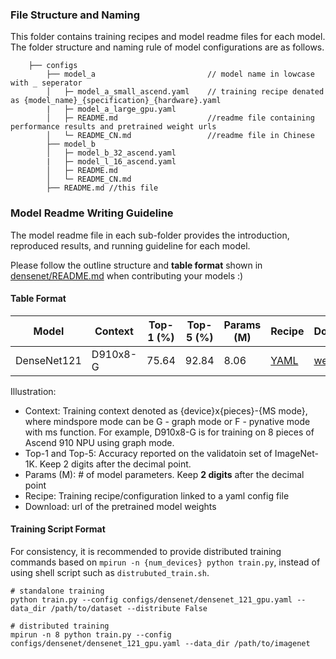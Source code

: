 ### File Structure and Naming
This folder contains training recipes and model readme files for each model. The folder structure and naming rule of model configurations are as follows.


```
    ├── configs
        ├── model_a                         // model name in lowcase with _ seperator
        │   ├─ model_a_small_ascend.yaml    // training recipe denated as {model_name}_{specification}_{hardware}.yaml
        |   ├─ model_a_large_gpu.yaml
        │   ├─ README.md                    //readme file containing performance results and pretrained weight urls
        │   └─ README_CN.md                 //readme file in Chinese
        ├── model_b 
        │   ├─ model_b_32_ascend.yaml 
        |   ├─ model_l_16_ascend.yaml
        │   ├─ README.md   
        │   └─ README_CN.md 
        ├── README.md //this file
```

### Model Readme Writing Guideline
The model readme file in each sub-folder provides the introduction, reproduced results, and running guideline for each model. 

Please follow the outline structure and **table format** shown in [densenet/README.md](densenet/README.md) when contributing your models :) 

#### Table Format

| Model           | Context   |  Top-1 (%) | Top-5 (%)  |  Params (M) | Recipe  | Download |
|-----------------|-----------|------------|------------|-------------|---------|----------|
| DenseNet121 | D910x8-G | 75.64     | 92.84     | 8.06       | [YAML]() | [weights]()  |

Illustration:
- Context: Training context denoted as {device}x{pieces}-{MS mode}, where mindspore mode can be G - graph mode or F - pynative mode with ms function. For example, D910x8-G is for training on 8 pieces of Ascend 910 NPU using graph mode. 
- Top-1 and Top-5: Accuracy reported on the validatoin set of ImageNet-1K. Keep 2 digits after the decimal point.
- Params (M): # of model parameters. Keep **2 digits** after the decimal point
- Recipe: Training recipe/configuration linked to a yaml config file
- Download: url of the pretrained model weights

#### Training Script Format

For consistency, it is recommended to provide distributed training commands based on `mpirun -n {num_devices} python train.py`, instead of using shell script such as `distrubuted_train.sh`. 

  ```shell
  # standalone training
  python train.py --config configs/densenet/densenet_121_gpu.yaml --data_dir /path/to/dataset --distribute False
  
  # distributed training
  mpirun -n 8 python train.py --config configs/densenet/densenet_121_gpu.yaml --data_dir /path/to/imagenet
  
  ```
  
  


